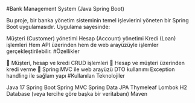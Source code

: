 #Bank Management System (Java Spring Boot)

Bu proje, bir banka yönetim sisteminin temel işlevlerini yöneten bir Spring Boot uygulamasıdır. Uygulama sayesinde:

Müşteri (Customer) yönetimi
Hesap (Account) yönetimi
Kredi (Loan) işlemleri
Hem API üzerinden hem de web arayüzüyle işlemler gerçekleştirilebilir.
#Özellikler

🔐 Müşteri, hesap ve kredi CRUD işlemleri
🔄 Hesap ve müşteri üzerinden kredi verme
📄 Spring MVC ile web arayüzü
DTO kullanımı
Exception handling ile sağlam yapı
#Kullanılan Teknolojiler

Java 17
Spring Boot
Spring MVC
Spring Data JPA
Thymeleaf
Lombok
H2 Database (veya tercihe göre başka bir veritabanı)
Maven
